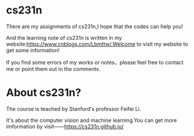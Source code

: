 # cs231n

There are my assignments of cs231n,I hope that the codes can help you!

And the learning note of cs231n is written in my website:https://www.cnblogs.com/Lbmttw/.Welcome to visit my website to get some information!

If you find some errors of my works or notes，please feel free to contact me or point them out in the comments.

# About cs231n?

The course is teached by Stanford's professor Feifei Li.

It's about the computer vision and machine learning.You can get more imformation by visit——https://cs231n.github.io/
